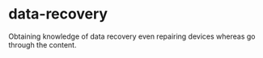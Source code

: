 # data-recovery
Obtaining knowledge of data recovery even repairing devices whereas go through the content.

